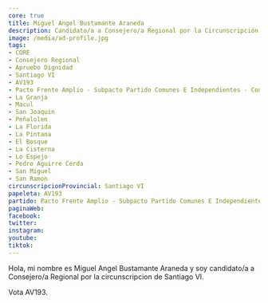 ```yaml
---
core: true
title: Miguel Angel Bustamante Araneda
description: Candidato/a a Consejero/a Regional por la Circunscripción de Santiago VI
image: /media/ad-profile.jpg
tags:
- CORE
- Consejero Regional
- Apruebo Dignidad
- Santiago VI
- AV193
- Pacto Frente Amplio - Subpacto Partido Comunes E Independientes - Convergencia Social
- La Granja
- Macul
- San Joaquin
- Peñalolen
- La Florida
- La Pintana
- El Bosque
- La Cisterna
- Lo Espejo
- Pedro Aguirre Cerda
- San Miguel
- San Ramon
circunscripcionProvincial: Santiago VI
papeleta: AV193
partido: Pacto Frente Amplio - Subpacto Partido Comunes E Independientes - Convergencia Social
paginaWeb:
facebook:
twitter:
instagram:
youtube:
tiktok:
---
```

Hola, mi nombre es Miguel Angel Bustamante Araneda y soy candidato/a a Consejero/a Regional por la circunscripcion de Santiago VI.

Vota AV193.
